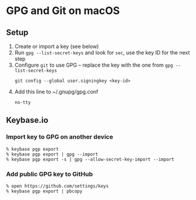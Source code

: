 # GPG and Git on macOS

## Setup

1. Create or import a key (see below)
2. Run `gpg --list-secret-keys` and look for `sec`, use the key ID for the next step
3. Configure `git` to use GPG – replace the key with the one from `gpg --list-secret-keys`
    ```
    git config --global user.signingkey <key-id>
    ```
4. Add this line to ~/.gnupg/gpg.conf
    ```
    no-tty
    ```

## Keybase.io

### Import key to GPG on another device

```
% keybase pgp export
% keybase pgp export | gpg --import
% keybase pgp export -s | gpg --allow-secret-key-import --import
```

### Add public GPG key to GitHub

```
% open https://github.com/settings/keys
% keybase pgp export | pbcopy
```
